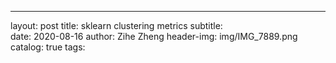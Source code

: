 ---
layout:     post
title:      sklearn clustering metrics
subtitle:   
date:       2020-08-16
author:     Zihe Zheng
header-img: img/IMG_7889.png
catalog: true
tags:
